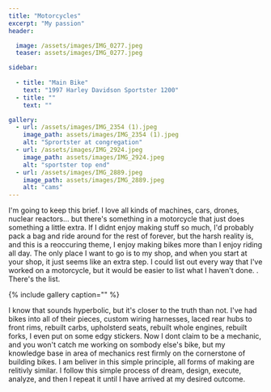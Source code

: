 ```yaml
---
title: "Motorcycles"
excerpt: "My passion"
header:

  image: /assets/images/IMG_0277.jpeg
  teaser: assets/images/IMG_0277.jpeg

sidebar:
  
  - title: "Main Bike"
    text: "1997 Harley Davidson Sportster 1200"
  - title: ""
    text: ""

gallery:
  - url: /assets/images/IMG_2354 (1).jpeg
    image_path: assets/images/IMG_2354 (1).jpeg
    alt: "Sprortster at congregation"
  - url: /assets/images/IMG_2924.jpeg
    image_path: assets/images/IMG_2924.jpeg
    alt: "sportster top end"
  - url: /assets/images/IMG_2889.jpeg
    image_path: assets/images/IMG_2889.jpeg
    alt: "cams"
---
```


  I'm going to keep this brief. I love all kinds of machines, cars, drones, nuclear reactors... but there's something in a motorcycle that just does something a little extra. If I didnt enjoy making stuff so much, I'd probably pack a bag and ride around for the rest of forever, but the harsh reality is, and this is a reoccuring theme, I enjoy making bikes more than I enjoy riding all day. The only place I want to go is to my shop, and when you start at your shop, it just seems like an extra step.
  I could list out every way that I've worked on a motorcycle, but it would be easier to list what I haven't done.          . There's the list. 

{% include gallery caption="" %}

I know that sounds hyperbolic, but it's closer to the truth than not. I've had bikes into all of their pieces, custom wiring harnesses, laced rear hubs to front rims, rebuilt carbs, upholsterd seats, rebuilt whole engines, rebuilt forks, I even put on some edgy stickers. Now I dont claim to be a mechanic, and you won't catch me working on sombody else's bike, but my knowledge base in area of mechanics rest firmly on the cornerstone of building bikes. I am beliver in this simple principle, all forms of making are relitivly similar. I follow this simple process of dream, design, execute, analyze, and then I repeat it until I have arrived at my desired outcome.
